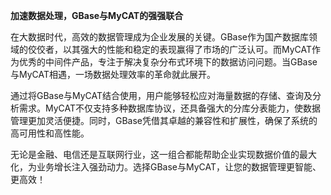 **加速数据处理，GBase与MyCAT的强强联合**

在大数据时代，高效的数据管理成为企业发展的关键。GBase作为国产数据库领域的佼佼者，以其强大的性能和稳定的表现赢得了市场的广泛认可。而MyCAT作为优秀的中间件产品，专注于解决复杂分布式环境下的数据访问问题。当GBase与MyCAT相遇，一场数据处理效率的革命就此展开。

通过将GBase与MyCAT结合使用，用户能够轻松应对海量数据的存储、查询及分析需求。MyCAT不仅支持多种数据库协议，还具备强大的分库分表能力，使数据管理更加灵活便捷。同时，GBase凭借其卓越的兼容性和扩展性，确保了系统的高可用性和高性能。

无论是金融、电信还是互联网行业，这一组合都能帮助企业实现数据价值的最大化，为业务增长注入强劲动力。选择GBase与MyCAT，让您的数据管理更智能、更高效！
